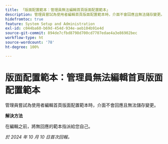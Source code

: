 ```yaml
---
title: 「版面配置範本：管理員無法編輯首頁版面配置範本」
description: 管理員嘗試為使用者編輯首頁版面配置範本時，介面不會回應且無法儲存變更。
hidefromtoc: true
feature: System Setup and Administration
exl-id: c044ba60-b69d-454d-934e-aeb104b91e4d
source-git-commit: 894de7cfbd8798d700cd7707edae4a3e86902bec
workflow-type: ht
source-wordcount: '78'
ht-degree: 100%

---
```


# 版面配置範本：管理員無法編輯首頁版面配置範本

管理員嘗試為使用者編輯首頁版面配置範本時，介面不會回應且無法儲存變更。

**解決方法**

在編輯之前，將無回應的範本指派給您自己。

_於 2024 年 10 月 10 日首次回報。_
